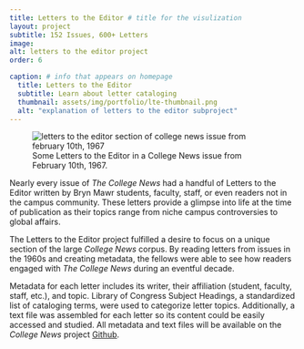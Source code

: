 ```yaml
---
title: Letters to the Editor # title for the visulization
layout: project
subtitle: 152 Issues, 600+ Letters
image:
alt: letters to the editor project
order: 6

caption: # info that appears on homepage
  title: Letters to the Editor
  subtitle: Learn about letter cataloging
  thumbnail: assets/img/portfolio/lte-thumbnail.png
  alt: "explanation of letters to the editor subproject"
---
```


<!--  
To use an image: add relative url and alt text below and uncomment/copy paste

<img class="img-fluid d-block mx-auto" src="{{ site.baseurl }}/assets/img" alt="">

--> 
<figure>
    <img class="img-fluid d-block mx-auto w-75" src="{{ site.baseurl }}/assets/img/portfolio/new-lte-in-issue.PNG" alt="letters to the editor section of college news issue from february 10th, 1967"/>
    <figcaption>Some Letters to the Editor in a College News issue from February 10th, 1967.</figcaption>
</figure>

Nearly every issue of *The College News* had a handful of Letters to the Editor written by Bryn Mawr students, faculty, staff, or even readers not in the campus community. These letters provide a glimpse into life at the time of publication as their topics range from niche campus controversies to global affairs.

The Letters to the Editor project fulfilled a desire to focus on a unique section of the large *College News* corpus. By reading letters from issues in the 1960s and creating metadata, the fellows were able to see how readers engaged with *The College News* during an eventful decade.

Metadata for each letter includes its writer, their affiliation (student, faculty, staff, etc.), and topic. Library of Congress Subject Headings, a standardized list of cataloging terms, were used to categorize letter topics. Additionally, a text file was assembled for each letter so its content could be easily accessed and studied. All metadata and text files will be available on the *College News* project [Github](https://github.com/digbmc/college-news/tree/main/letters-to-editor).
